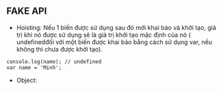 ## FAKE API

- Hoisting: Nếu 1 biến được sử dụng sau đó mới khai báo và khởi tạo, giá trị khi nó được sử dụng sẽ là giá trị khởi tạo mặc định của nó ( undefinedđối với một biến được khai báo bằng cách sử dụng var, nếu không thì chưa được khởi tạo).

```
console.log(name); // undefined
var name = 'Minh';
```
- Object: 
